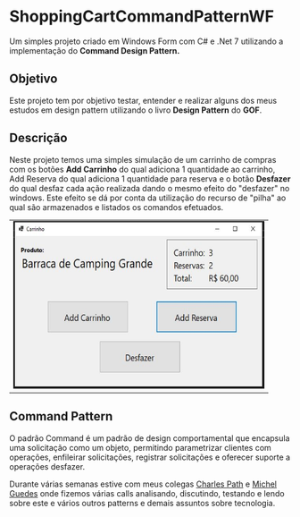 # ShoppingCartCommandPatternWF
Um simples projeto criado em Windows Form com C# e .Net 7 utilizando a implementação do <b>Command Design Pattern.</b></p>

## Objetivo
Este projeto tem por objetivo testar, entender e realizar alguns dos meus estudos em design pattern utilizando o livro <b>Design Pattern</b> do <b>GOF</b>. </p>

## Descrição
Neste projeto temos uma simples simulação de um carrinho de compras com os botões <b>Add Carrinho</b> do qual adiciona 1 quantidade ao carrinho, Add Reserva</b> do qual adiciona 1 quantidade para reserva e o botão <b>Desfazer</b> do qual desfaz cada ação realizada dando o mesmo efeito do "desfazer" no windows. Este efeito se dá por conta da utilização do recurso de "pilha" ao qual são armazenados e listados os comandos efetuados.

<table border="0" align="center">
    <tr>
        <td>
            <img src="Print.JPG" width="450" height="300">
        </td>
    </tr>
</table>

## Command Pattern
O padrão Command é um padrão de design comportamental que encapsula uma solicitação como um objeto, permitindo parametrizar clientes com operações, enfileirar solicitações, registrar solicitações e oferecer suporte a operações desfazer.</p>

Durante várias semanas estive com meus colegas [Charles Path](https://www.linkedin.com/in/cpath/) e [Michel Guedes]( https://www.linkedin.com/in/michel-guedes-87793051/) onde fizemos várias calls analisando, discutindo, testando e lendo sobre este e vários outros patterns e demais assuntos sobre tecnologia.

